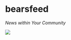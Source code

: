 # bearsfeed

_News within Your Community_

<img src="https://github.com/sdey0081/bearsfeed/blob/master/resources/ios/icon/icon@2x.png" />